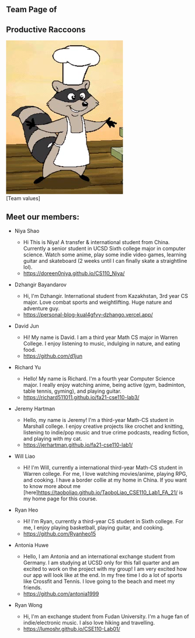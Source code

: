 ## Team Page of 
## Productive Raccoons
![ICON](PierreCook.png) <br>
[Team values] <br>
## Meet our members:
 - Niya Shao 
    - Hi This is Niya! A transfer & international student from China. Currently a senior student in UCSD Sixth college major in computer science. Watch some anime, play some indie video games, learning guitar and skateboard (2 weeks until I can finally skate a straightline lol).
    - https://doreen0niya.github.io/CS110_Niya/
 - Dzhangir Bayandarov
   - Hi, I'm Dzhangir. International student from Kazakhstan, 3rd year CS major. Love combat sports and weightlifting. Huge nature and adventure guy. 
   - https://personal-blog-kual4gfvy-dzhango.vercel.app/
 - David Jun
     - Hi! My name is David. I am a third year Math CS major in Warren College. I enjoy listening to music, indulging in nature, and eating food.
     - https://github.com/d1jun
 - Richard Yu
   - Hello! My name is Richard. I'm a fourth year Computer Science major. I really enjoy watching anime, being active (gym, badminton, table tennis, gyming), and playing guitar.
   - https://richard511011.github.io/fa21-cse110-lab3/ 
- Jeremy Hartman
     - Hello, my name is Jeremy! I'm a third-year Math-CS student in Marshall college. I enjoy creative projects like crochet and knitting, listening to indie/pop music and true crime podcasts, reading fiction, and playing with my cat. 
     - https://jerhartman.github.io/fa21-cse110-lab1/
 - Will Liao
   - Hi! I'm Will, currently a international third-year Math-CS student in Warren college. For me, I love watching movies/anime, playing RPG, and cooking. I have a border collie at my home in China. If you want to know more about me [here]https://taoboliao.github.io/TaoboLiao_CSE110_Lab1_FA_21/ is my home page for this course.
- Ryan Heo
   - Hi! I'm Ryan, currently a third-year CS student in Sixth college. For me, I enjoy playing basketball, playing guitar, and cooking.
   - https://github.com/Ryanheo15
- Antonia Huwe
   - Hello, I am Antonia and an international exchange student from Germany. I am studying at UCSD only for this fall quarter and am excited to work on the project with my group! I am very excited how our app will look like at the end. In my free time I do a lot of sports like Crossfit and Tennis. I love going to the beach and meet my friends.
   - https://github.com/antonia1999

- Ryan Wong
  - Hi, I'm an exchange student from Fudan University. I'm a huge fan of indie/electronic music. I also love hiking and travelling.
  - https://lumoshr.github.io/CSE110-Lab01/
